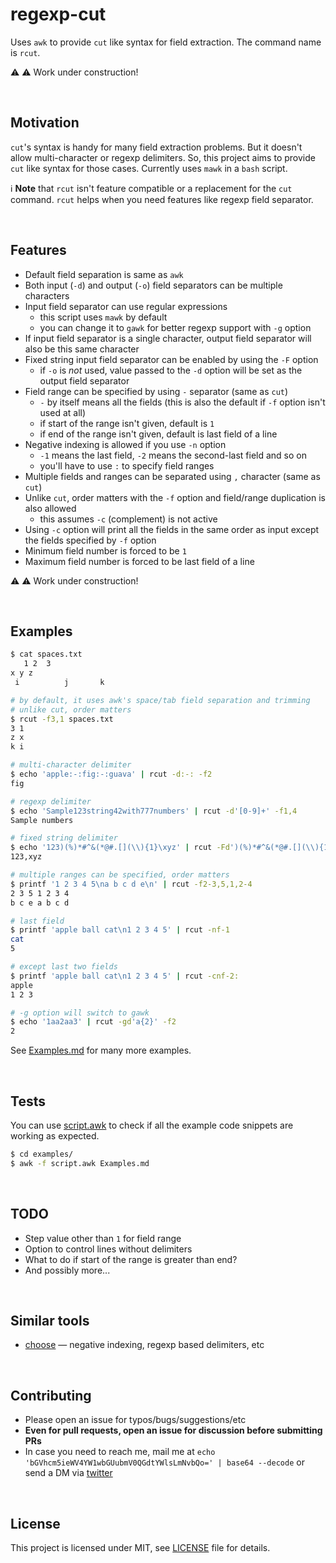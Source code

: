 # regexp-cut

Uses `awk` to provide `cut` like syntax for field extraction. The command name is `rcut`.

:warning: :warning: Work under construction!

<br>

## Motivation

`cut`'s syntax is handy for many field extraction problems. But it doesn't allow multi-character or regexp delimiters. So, this project aims to provide `cut` like syntax for those cases. Currently uses `mawk` in a `bash` script.

:information_source: **Note** that `rcut` isn't feature compatible or a replacement for the `cut` command. `rcut` helps when you need features like regexp field separator.

<br>

## Features

* Default field separation is same as `awk`
* Both input (`-d`) and output (`-o`) field separators can be multiple characters
* Input field separator can use regular expressions
    * this script uses `mawk` by default
    * you can change it to `gawk` for better regexp support with `-g` option
* If input field separator is a single character, output field separator will also be this same character
* Fixed string input field separator can be enabled by using the `-F` option
    * if `-o` is *not* used, value passed to the `-d` option will be set as the output field separator
* Field range can be specified by using `-` separator (same as `cut`)
    * `-` by itself means all the fields (this is also the default if `-f` option isn't used at all)
    * if start of the range isn't given, default is `1`
    * if end of the range isn't given, default is last field of a line
* Negative indexing is allowed if you use `-n` option
    * `-1` means the last field, `-2` means the second-last field and so on
    * you'll have to use `:` to specify field ranges
* Multiple fields and ranges can be separated using `,` character (same as `cut`)
* Unlike `cut`, order matters with the `-f` option and field/range duplication is also allowed
    * this assumes `-c` (complement) is not active
* Using `-c` option will print all the fields in the same order as input except the fields specified by `-f` option
* Minimum field number is forced to be `1`
* Maximum field number is forced to be last field of a line

:warning: :warning: Work under construction!

<br>

## Examples

```bash
$ cat spaces.txt
   1 2	3  
x y z
 i          j 		k	

# by default, it uses awk's space/tab field separation and trimming
# unlike cut, order matters
$ rcut -f3,1 spaces.txt
3 1
z x
k i

# multi-character delimiter
$ echo 'apple:-:fig:-:guava' | rcut -d:-: -f2
fig

# regexp delimiter
$ echo 'Sample123string42with777numbers' | rcut -d'[0-9]+' -f1,4
Sample numbers

# fixed string delimiter
$ echo '123)(%)*#^&(*@#.[](\\){1}\xyz' | rcut -Fd')(%)*#^&(*@#.[](\\){1}\' -f1,2 -o,
123,xyz

# multiple ranges can be specified, order matters
$ printf '1 2 3 4 5\na b c d e\n' | rcut -f2-3,5,1,2-4
2 3 5 1 2 3 4
b c e a b c d

# last field
$ printf 'apple ball cat\n1 2 3 4 5' | rcut -nf-1
cat
5

# except last two fields
$ printf 'apple ball cat\n1 2 3 4 5' | rcut -cnf-2:
apple
1 2 3

# -g option will switch to gawk
$ echo '1aa2aa3' | rcut -gd'a{2}' -f2
2
```

See [Examples.md](examples/Examples.md) for many more examples.

<br>

## Tests

You can use [script.awk](examples/script.awk) to check if all the example code snippets are working as expected. 

```bash
$ cd examples/
$ awk -f script.awk Examples.md
```

<br>

## TODO

* Step value other than `1` for field range
* Option to control lines without delimiters
* What to do if start of the range is greater than end?
* And possibly more...

<br>

## Similar tools

* [choose](https://github.com/theryangeary/choose) — negative indexing, regexp based delimiters, etc

<br>

## Contributing

* Please open an issue for typos/bugs/suggestions/etc
* **Even for pull requests, open an issue for discussion before submitting PRs**
* In case you need to reach me, mail me at `echo 'bGVhcm5ieWV4YW1wbGUubmV0QGdtYWlsLmNvbQo=' | base64 --decode` or send a DM via [twitter](https://twitter.com/learn_byexample)

<br>

## License

This project is licensed under MIT, see [LICENSE](./LICENSE) file for details.

